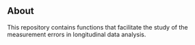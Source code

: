 
## About

This repository contains functions that facilitate the study of
the measurement errors in longitudinal data analysis.
